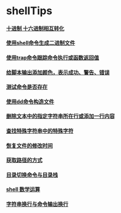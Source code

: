 # shellTips

#### [十进制 十六进制相互转化](hex2dec.sh)

#### [使用shell命令生成二进制文件](trCmd.sh)

#### [使用trap命令跟踪命令执行或函数返回值](trapCmd.sh)

#### [给脚本输出添加颜色，表示成功、警告、错误](color.sh)

#### [测试命令是否存在](cmd.sh)

#### [使用dd命令构造文件](ddCmd.sh)

#### [删除文本中的指定字符串所在行或添加一行内容](sedCmd.sh)

#### [查找特殊字符串中的特殊字符](awkCmd.sh)

#### [恢复文件的修改时间](restoreFileModifyTime.sh)

#### [获取路径的方式](getPath.sh)

#### [目录切换命令与目录栈](dirCmd.sh)

#### [shell 数学运算](math.sh)

#### [字符串换行与命令输出换行](newline.sh)
